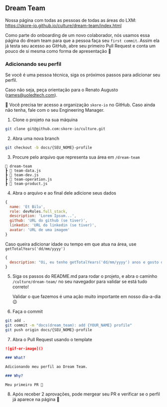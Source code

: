 ## Dream Team

Nossa página com todas as pessoas de todas as
áreas do LXM: https://skore-io.github.io/culture/dream-team/index.html

Como parte do onboarding de um novo colaborador, nós usamos essa página do dream team para que a pessoa faça seu `first commit`. Assim ela já testa seu acesso ao GitHub, abre seu primeiro Pull Request e conta um pouco de si mesma como forma de apresentação 🙂

### Adicionando seu perfil

Se você é uma pessoa técnica, siga os próximos passos para adicionar seu perfil.

Caso não seja, peça orientação para o Renato Augusto (rames@uoledtech.com).

🚨 Você precisa ter acesso a organização `skore-io` no GitHub. Caso ainda não tenha, fale com o seu Engineering Manager.

1. Clone o projeto na sua máquina

```bash
git clone git@github.com:skore-io/culture.git
```

2. Abra uma nova branch

```bash
git checkout -b docs/{SEU_NOME}-profile
```

3. Procure pelo arquivo que representa sua área em `/dream-team`

```
📂 dream-team
┣ 📃 team-data.js
┣ 📃 team-dev.js
┣ 📃 team-operation.js
┣ 📃 team-product.js
```

4. Abra o arquivo e ao final dele adicione seus dados

```js
{
  name: 'Et Bilu',
  role: devRoles.full_stack,
  description: 'Lorem Ipsum...',
  github: 'URL do github (se tiver)',
  linkedin: 'URL do linkedin (se tiver)',
  avatar: 'URL de uma imagem'
}
```

Caso queira adicionar idade ou tempo em que atua na área, use `getTotalYears('dd/mm/yyyy')`

```js
{
  description: "Oi, eu tenho getTotalYears('dd/mm/yyyy') anos e gosto de yada yada...",
}
```

5. Siga os passos do README.md para rodar o projeto, e abra o caminho `/culture/dream-team/` no seu navegador para validar se está tudo correto!

   Validar o que fazemos é uma ação muito importante em nosso dia-a-dia 😉

6. Faça o commit

```bash
git add .
git commit -m "docs(dream_team): add {YOUR_NAME} profile"
git push origin docs/{SEU_NOME}-profile
```

7. Abra o Pull Request usando o template

```md
![gif-or-image]()

### What?

Adicionando meu perfil ao Dream Team.

### Why?

Meu primeiro PR 🚀
```

8. Após receber 2 aprovações, pode mergear seu PR e verificar se o perfil já aparece na página 🍻
